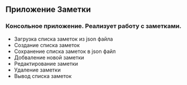 ## Приложение Заметки

### Консольное приложение. Реализует работу с заметками.

- Загрузка списка заметок из json файла
- Создание списка заметок
- Сохранение списка заметок в json файл
- Добваление новой заметки
- Редактирование заметки
- Удаление заметки
- Вывод списка заметок
